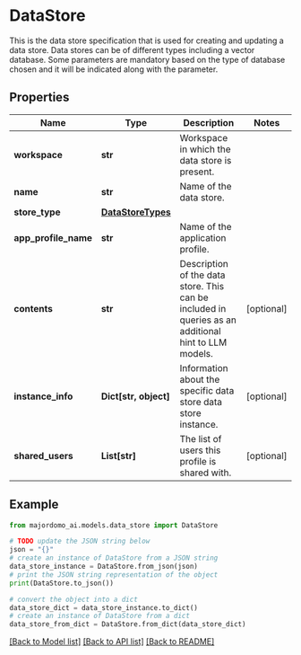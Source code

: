 # DataStore

This is the data store specification that is used for creating and updating a data store. Data stores can be of different types including a vector database. Some parameters are mandatory based on the type of database chosen and it will be indicated along with the parameter.

## Properties

Name | Type | Description | Notes
------------ | ------------- | ------------- | -------------
**workspace** | **str** | Workspace in which the data store is present. | 
**name** | **str** | Name of the data store. | 
**store_type** | [**DataStoreTypes**](DataStoreTypes.md) |  | 
**app_profile_name** | **str** | Name of the application profile. | 
**contents** | **str** | Description of the data store. This can be included in queries as an additional hint to LLM models.  | [optional] 
**instance_info** | **Dict[str, object]** | Information about the specific data store data store instance. | [optional] 
**shared_users** | **List[str]** | The list of users this profile is shared with. | [optional] 

## Example

```python
from majordomo_ai.models.data_store import DataStore

# TODO update the JSON string below
json = "{}"
# create an instance of DataStore from a JSON string
data_store_instance = DataStore.from_json(json)
# print the JSON string representation of the object
print(DataStore.to_json())

# convert the object into a dict
data_store_dict = data_store_instance.to_dict()
# create an instance of DataStore from a dict
data_store_from_dict = DataStore.from_dict(data_store_dict)
```
[[Back to Model list]](../README.md#documentation-for-models) [[Back to API list]](../README.md#documentation-for-api-endpoints) [[Back to README]](../README.md)


